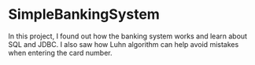 # SimpleBankingSystem
In this project, I  found out how the banking system works and learn about SQL and JDBC. I also saw how Luhn algorithm can help avoid mistakes when entering the card number. 
